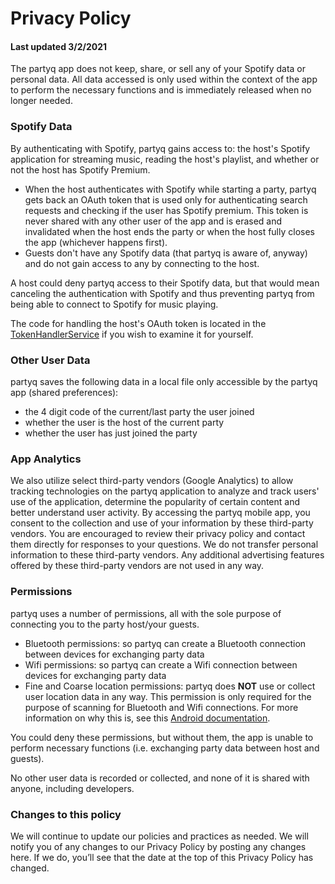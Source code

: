 # Privacy Policy
#### Last updated 3/2/2021

The partyq app does not keep, share, or sell any of your Spotify data or personal data. All data accessed is only used within the context of the app to perform the necessary functions and is immediately released when no longer needed.

### Spotify Data

By authenticating with Spotify, partyq gains access to: the host's Spotify application for streaming music, reading the host's playlist, and whether or not the host has Spotify Premium.
* When the host authenticates with Spotify while starting a party, partyq gets back an OAuth token that is used only for authenticating search requests and checking if the user has Spotify premium. This token is never shared with any other user of the app and is erased and invalidated when the host ends the party or when the host fully closes the app (whichever happens first).
* Guests don't have any Spotify data (that partyq is aware of, anyway) and do not gain access to any by connecting to the host.

A host could deny partyq access to their Spotify data, but that would mean canceling the authentication with Spotify and thus preventing partyq from being able to connect to Spotify for music playing.

The code for handling the host's OAuth token is located in the [TokenHandlerService](https://github.com/niehusst/partyq/blob/main/app/src/main/java/com/niehusst/partyq/services/TokenHandlerService.kt) if you wish to examine it for yourself.

### Other User Data

partyq saves the following data in a local file only accessible by the partyq app (shared preferences): 
* the 4 digit code of the current/last party the user joined
* whether the user is the host of the current party
* whether the user has just joined the party

### App Analytics

We also utilize select third-party vendors (Google Analytics) to allow tracking technologies on the partyq application to analyze and track users' use of the application, determine the popularity of certain content and better understand user activity. By accessing the partyq mobile app, you consent to the collection and use of your information by these third-party vendors. You are encouraged to review their privacy policy and contact them directly for responses to your questions. We do not transfer personal information to these third-party vendors. Any additional advertising features offered by these third-party vendors are not used in any way.

### Permissions

partyq uses a number of permissions, all with the sole purpose of connecting you to the party host/your guests.
* Bluetooth permissions: so partyq can create a Bluetooth connection between devices for exchanging party data
* Wifi permissions: so partyq can create a Wifi connection between devices for exchanging party data
* Fine and Coarse location permissions: partyq does **NOT** use or collect user location data in any way. This permission is only required for the purpose of scanning for Bluetooth and Wifi connections. For more information on why this is, see this [Android documentation](https://developer.android.com/guide/topics/connectivity/bluetooth-le#permissions).

You could deny these permissions, but without them, the app is unable to perform necessary functions (i.e. exchanging party data between host and guests).

No other user data is recorded or collected, and none of it is shared with anyone, including developers.

### Changes to this policy

We will continue to update our policies and practices as needed. We will notify you of any changes to our Privacy Policy by posting any changes here. If we do, you’ll see that the date at the top of this Privacy Policy has changed.
